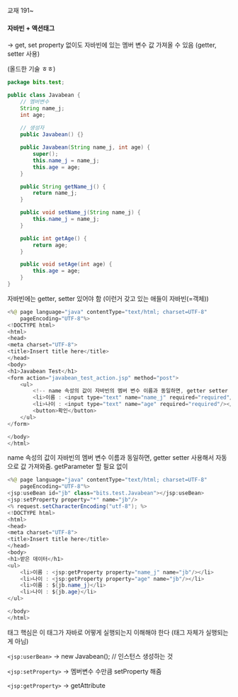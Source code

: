 교재 191~



#### 자바빈 + 액션태그

-&gt; get, set property 없이도 자바빈에 있는 멤버 변수 값 가져올 수 있음 \(getter, setter 사용\)

\(올드한 기술 ㅎㅎ\)

```java
package bits.test;

public class Javabean {
	// 멤버변수
	String name_j;
	int age;
	
	// 생성자
	public Javabean() {}

	public Javabean(String name_j, int age) {
		super();
		this.name_j = name_j;
		this.age = age;
	}

	public String getName_j() {
		return name_j;
	}

	public void setName_j(String name_j) {
		this.name_j = name_j;
	}

	public int getAge() {
		return age;
	}

	public void setAge(int age) {
		this.age = age;
	}
}
```

자바빈에는 getter, setter 있어야 함 \(이런거 갖고 있는 애들이 자바빈\(=객체\)\)



```java
<%@ page language="java" contentType="text/html; charset=UTF-8"
    pageEncoding="UTF-8"%>
<!DOCTYPE html>
<html>
<head>
<meta charset="UTF-8">
<title>Insert title here</title>
</head>
<body>
<h1>Javabean Test</h1>
<form action="javabean_test_action.jsp" method="post">
	<ul>
		<!-- name 속성의 값이 자바빈의 멤버 변수 이름과 동일하면, getter setter 사용해서 자동으로 값 가져와줌. getParameter 할 필요 없이 -->
		<li>이름 : <input type="text" name="name_j" required="required"/></li>
		<li>나이 : <input type="text" name="age" required="required"/></li>
		<button>확인</button>
	</ul>
</form>

</body>
</html>
```

name 속성의 값이 자바빈의 멤버 변수 이름과 동일하면, getter setter 사용해서 자동으로 값 가져와줌. getParameter 할 필요 없이



```java
<%@ page language="java" contentType="text/html; charset=UTF-8"
    pageEncoding="UTF-8"%>
<jsp:useBean id="jb" class="bits.test.Javabean"></jsp:useBean>
<jsp:setProperty property="*" name="jb"/>
<% request.setCharacterEncoding("utf-8"); %>
<!DOCTYPE html>
<html>
<head>
<meta charset="UTF-8">
<title>Insert title here</title>
</head>
<body>
<h1>받은 데이터</h1>
<ul>
	<li>이름 : <jsp:getProperty property="name_j" name="jb"/></li>
	<li>나이 : <jsp:getProperty property="age" name="jb"/></li>
	<li>이름 : ${jb.name_j}</li>
	<li>나이 : ${jb.age}</li>
</ul>

</body>
</html>
```

태그 핵심은 이 태그가 자바로 어떻게 실행되는지 이해해야 한다 \(태그 자체가 실행되는게 아님\)

`<jsp:userBean>` -&gt; new Javabean\(\); // 인스턴스 생성하는 것

`<jsp:setProperty>` -&gt; 멤버변수 수만큼 setProperty 해줌

`<jsp:getProperty>` -&gt; getAttribute





